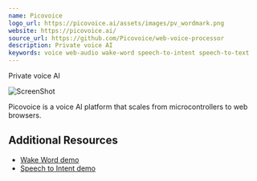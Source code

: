 ```yaml
---
name: Picovoice
logo_url: https://picovoice.ai/assets/images/pv_wordmark.png
website: https://picovoice.ai/
source_url: https://github.com/Picovoice/web-voice-processor
description: Private voice AI
keywords: voice web-audio wake-word speech-to-intent speech-to-text
---
```


Private voice AI

![ScreenShot](https://miro.medium.com/max/1600/0*mjxME2hyuHuAtHeo)

Picovoice is a voice AI platform that scales from microcontrollers to web browsers.

## Additional Resources

- [Wake Word demo](https://picovoice.ai/products/porcupine.html)
- [Speech to Intent demo](https://picovoice.ai/products/rhino.html)
